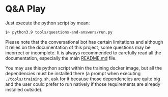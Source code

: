 # Q&A Play

Just execute the python script by mean:

```bash
$> python3.9 tools/questions-and-answers/run.py
```

Please note that the conversational bot has certain limitations and although it relies on the documentation of this project, some questions may be incorrect or incomplete. It is always recommended to carefully read all the documentation, especially the main [README.md](../../README.md) file.

You may use this python script within the training docker image, but all the dependencies must be installed there (a prompt when executing `./tools/training.sh`, ask for it because those dependencies are quite big and the user could prefer to run natively if those requirements are already installed outside).
